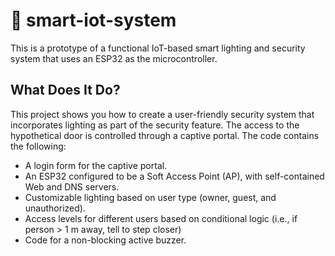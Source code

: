 # 🚀 smart-iot-system
This is a prototype of a functional IoT-based smart lighting and security system that uses an ESP32 as the microcontroller.

## What Does It Do?
This project shows you how to create a user-friendly security system that incorporates lighting as part of the security feature. The access to the hypothetical door is controlled through a captive portal. The code contains the following:

- A login form for the captive portal.
- An ESP32 configured to be a Soft Access Point (AP), with self-contained Web and DNS servers.
- Customizable lighting based on user type (owner, guest, and unauthorized).
- Access levels for different users based on conditional logic (i.e., if person > 1 m away, tell to step closer)
- Code for a non-blocking active buzzer.

